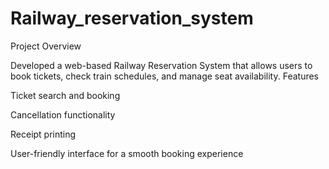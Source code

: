 # Railway_reservation_system
Project Overview

Developed a web-based Railway Reservation System that allows users to book tickets, check train schedules, and manage seat availability.
 Features

Ticket search and booking

Cancellation functionality

Receipt printing

User-friendly interface for a smooth booking experience
